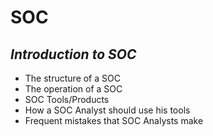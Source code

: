 # SOC
## _Introduction to SOC_

- The structure of a SOC
- The operation of a SOC
- SOC Tools/Products
- How a SOC Analyst should use his tools
- Frequent mistakes that SOC Analysts make
